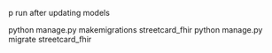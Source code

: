 p
run after updating models

python manage.py makemigrations streetcard_fhir
python manage.py migrate streetcard_fhir

